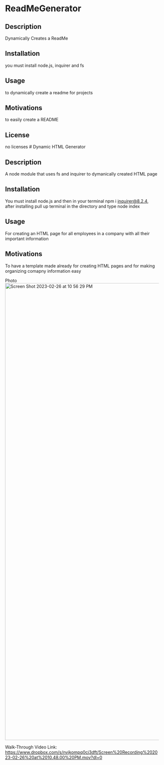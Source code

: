 # ReadMeGenerator

## Description

Dynamically Creates a ReadMe

## Installation

you must install node.js, inquirer and fs

## Usage

to dynamically create a readme for projects

## Motivations

to easily create a README

## License

no licenses # Dynamic HTML Generator

## Description

A node module that uses fs and inquirer to dymanically created HTML page 

## Installation

You must install node.js and then in your terminal npm i inquirer@8.2.4, after installing pull up terminal in the directory and type node index

## Usage

For creating an HTML page for all employees in a company with all their important information

## Motivations

To have a template made already for creating HTML pages and for making organizing comapny information easy

Photo
<img width="1496" alt="Screen Shot 2023-02-26 at 10 56 29 PM" src="https://user-images.githubusercontent.com/119153047/221496382-ad9cb75a-4a9b-4441-b287-2e53ce9c459f.png">

Walk-Through Video Link:
https://www.dropbox.com/s/nvjkompq0cj3dft/Screen%20Recording%202023-02-26%20at%2010.48.00%20PM.mov?dl=0

